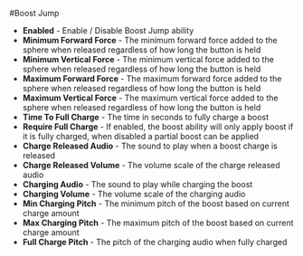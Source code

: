 #Boost Jump

- **Enabled** - Enable / Disable Boost Jump ability
- **Minimum Forward Force** - The minimum forward force added to the sphere when released regardless of how long the button is held
- **Minimum Vertical Force** - The minimum vertical force added to the sphere when released regardless of how long the button is held
- **Maximum Forward Force** - The maximum forward force added to the sphere when released regardless of how long the button is held
- **Maximum Vertical Force** - The maximum vertical force added to the sphere when released regardless of how long the button is held
- **Time To Full Charge** - The time in seconds to fully charge a boost
- **Require Full Charge** - If enabled, the boost ability will only apply boost if it is fully charged, when disabled a partial boost can be applied
- **Charge Released Audio** - The sound to play when a boost charge is released
- **Charge Released Volume** - The volume scale of the charge released audio
- **Charging Audio** - The sound to play while charging the boost
- **Charging Volume** - The volume scale of the charging audio
- **Min Charging Pitch** - The minimum pitch of the boost based on current charge amount
- **Max Charging Pitch** - The maximum pitch of the boost based on current charge amount
- **Full Charge Pitch** - The pitch of the charging audio when fully charged
